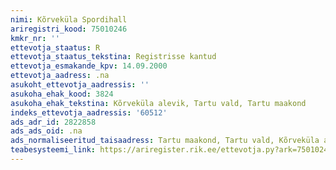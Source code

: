 ```yaml
---
nimi: Kõrveküla Spordihall
ariregistri_kood: 75010246
kmkr_nr: ''
ettevotja_staatus: R
ettevotja_staatus_tekstina: Registrisse kantud
ettevotja_esmakande_kpv: 14.09.2000
ettevotja_aadress: .na
asukoht_ettevotja_aadressis: ''
asukoha_ehak_kood: 3824
asukoha_ehak_tekstina: Kõrveküla alevik, Tartu vald, Tartu maakond
indeks_ettevotja_aadressis: '60512'
ads_adr_id: 2822858
ads_ads_oid: .na
ads_normaliseeritud_taisaadress: Tartu maakond, Tartu vald, Kõrveküla alevik
teabesysteemi_link: https://ariregister.rik.ee/ettevotja.py?ark=75010246&ref=rekvisiidid
---
```

